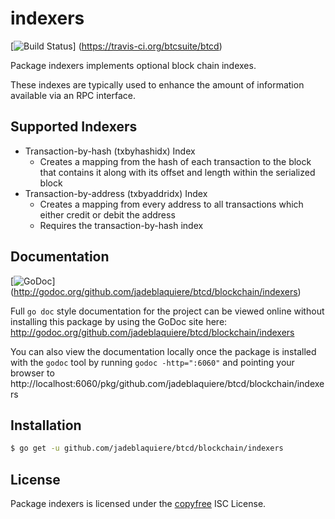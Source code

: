 indexers
========

[![Build Status](https://travis-ci.org/btcsuite/btcd.png?branch=master)]
(https://travis-ci.org/btcsuite/btcd)

Package indexers implements optional block chain indexes.

These indexes are typically used to enhance the amount of information available
via an RPC interface.

## Supported Indexers

- Transaction-by-hash (txbyhashidx) Index
  - Creates a mapping from the hash of each transaction to the block that
    contains it along with its offset and length within the serialized block
- Transaction-by-address (txbyaddridx) Index
  - Creates a mapping from every address to all transactions which either credit
    or debit the address
  - Requires the transaction-by-hash index

## Documentation

[![GoDoc](https://godoc.org/github.com/jadeblaquiere/btcd/blockchain/indexers?status.png)]
(http://godoc.org/github.com/jadeblaquiere/btcd/blockchain/indexers)

Full `go doc` style documentation for the project can be viewed online without
installing this package by using the GoDoc site here:
http://godoc.org/github.com/jadeblaquiere/btcd/blockchain/indexers

You can also view the documentation locally once the package is installed with
the `godoc` tool by running `godoc -http=":6060"` and pointing your browser to
http://localhost:6060/pkg/github.com/jadeblaquiere/btcd/blockchain/indexers

## Installation

```bash
$ go get -u github.com/jadeblaquiere/btcd/blockchain/indexers
```

## License

Package indexers is licensed under the [copyfree](http://copyfree.org) ISC
License.

